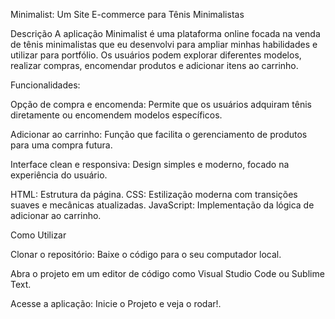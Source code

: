 Minimalist: Um Site E-commerce para Tênis Minimalistas

Descrição
A aplicação Minimalist é uma plataforma online focada na venda de tênis minimalistas que eu desenvolvi para ampliar minhas habilidades e utilizar para portfólio. Os usuários podem explorar diferentes modelos, realizar compras, encomendar produtos e adicionar itens ao carrinho. 

Funcionalidades:

Opção de compra e encomenda: Permite que os usuários adquiram tênis diretamente ou encomendem modelos específicos.

Adicionar ao carrinho: Função que facilita o gerenciamento de produtos para uma compra futura.

Interface clean e responsiva: Design simples e moderno, focado na experiência do usuário.

HTML: Estrutura da página.
CSS: Estilização moderna com transições suaves e mecânicas atualizadas.
JavaScript: Implementação da lógica de adicionar ao carrinho.

Como Utilizar

Clonar o repositório: Baixe o código para o seu computador local.

Abra o projeto em um editor de código como Visual Studio Code ou Sublime Text.

Acesse a aplicação: Inicie o Projeto e veja o rodar!.


